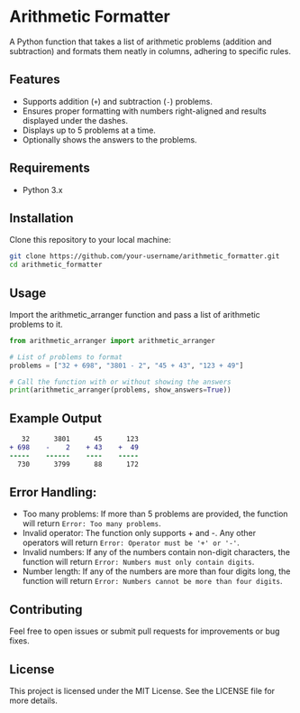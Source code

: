# Arithmetic Formatter

A Python function that takes a list of arithmetic problems (addition and subtraction) and formats them neatly in columns, adhering to specific rules.

## Features

- Supports addition (`+`) and subtraction (`-`) problems.
- Ensures proper formatting with numbers right-aligned and results displayed under the dashes.
- Displays up to 5 problems at a time.
- Optionally shows the answers to the problems.

## Requirements

- Python 3.x

## Installation

Clone this repository to your local machine:

```bash
git clone https://github.com/your-username/arithmetic_formatter.git
cd arithmetic_formatter
```

## Usage
<p>Import the arithmetic_arranger function and pass a list of arithmetic problems to it.</p>

```py
from arithmetic_arranger import arithmetic_arranger

# List of problems to format
problems = ["32 + 698", "3801 - 2", "45 + 43", "123 + 49"]

# Call the function with or without showing the answers
print(arithmetic_arranger(problems, show_answers=True))
```

## Example Output
```diff
   32      3801      45      123
+ 698    -    2    + 43    +  49
-----    ------    ----    -----
  730      3799      88      172
```
## Error Handling:
- Too many problems: If more than 5 problems are provided, the function will return ``Error: Too many problems``.
- Invalid operator: The function only supports + and -. Any other operators will return ``Error: Operator must be '+' or '-'``.
- Invalid numbers: If any of the numbers contain non-digit characters, the function will return ``Error: Numbers must only contain digits``.
- Number length: If any of the numbers are more than four digits long, the function will return ``Error: Numbers cannot be more than four digits``.

## Contributing
<p> Feel free to open issues or submit pull requests for improvements or bug fixes.</p>

## License
<p>This project is licensed under the MIT License. See the LICENSE file for more details.</p>
